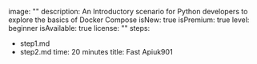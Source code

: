 image: ""
description: An Introductory scenario for Python developers to explore the basics of Docker Compose
isNew: true
isPremium: true
level: beginner
isAvailable: true
license: ""
steps:
- step1.md
- step2.md
time: 20 minutes
title: Fast Apiuk901
